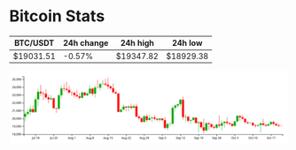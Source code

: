 # Bitcoin Stats

BTC/USDT|24h change|24h high|24h low|
|---|---|---|---|
|$19031.51|-0.57%|$19347.82|$18929.38|

<img src="./chart.svg">
